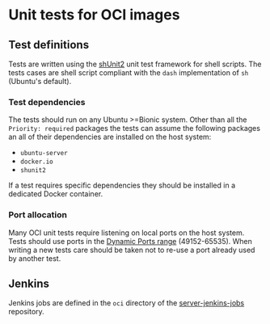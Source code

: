 # Unit tests for OCI images

## Test definitions

Tests are written using the [shUnit2](https://github.com/kward/shunit2) unit
test framework for shell scripts. The tests cases are shell script compliant
with the `dash` implementation of `sh` (Ubuntu's default).

### Test dependencies

The tests should run on any Ubuntu >=Bionic system. Other than all the
`Priority: required` packages the tests can assume the following packages
an all of their dependencies are installed on the host system:

 - `ubuntu-server`
 - `docker.io`
 - `shunit2`

If a test requires specific dependencies they should be installed in a
dedicated Docker container.

### Port allocation

Many OCI unit tests require listening on local ports on the host system. Tests
should use ports in the
[Dynamic Ports range](https://tools.ietf.org/html/rfc6335#section-8.1.2)
(49152-65535). When writing a new tests care should be taken not to re-use a
port already used by another test.

## Jenkins

Jenkins jobs are defined in the `oci` directory of the
[server-jenkins-jobs](https://github.com/canonical/server-jenkins-jobs)
repository.
